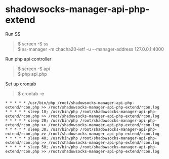 # shadowsocks-manager-api-php-extend

Run SS  
> $ screen -S ss  
> $ ss-manager -m chacha20-ietf -u --manager-address 127.0.0.1:4000 

Run php api controller  
> $ screen -S api   
> $ php api.php   

Set up crontab  
> $ crontab -e    

```
* * * * * /usr/bin/php /root/shadowsocks-manager-api-php-extend/rcon.php >> /root/shadowsocks-manager-api-php-extend/rcon.log  
* * * * * sleep 10; /usr/bin/php /root/shadowsocks-manager-api-php-extend/rcon.php >> /root/shadowsocks-manager-api-php-extend/rcon.log  
* * * * * sleep 20; /usr/bin/php /root/shadowsocks-manager-api-php-extend/rcon.php >> /root/shadowsocks-manager-api-php-extend/rcon.log  
* * * * * sleep 30; /usr/bin/php /root/shadowsocks-manager-api-php-extend/rcon.php >> /root/shadowsocks-manager-api-php-extend/rcon.log  
* * * * * sleep 40; /usr/bin/php /root/shadowsocks-manager-api-php-extend/rcon.php >> /root/shadowsocks-manager-api-php-extend/rcon.log  
* * * * * sleep 50; /usr/bin/php /root/shadowsocks-manager-api-php-extend/rcon.php >> /root/shadowsocks-manager-api-php-extend/rcon.log  
```
